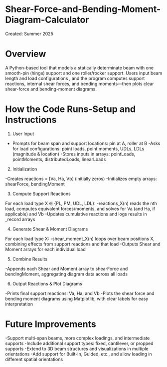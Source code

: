 #  Shear-Force-and-Bending-Moment-Diagram-Calculator
Created: Summer 2025

#  Overview
A Python-based tool that models a statically determinate beam with one smooth-pin (hinge) support and one roller/rocker support. Users input beam length and load configurations , and the program computes support reactions, internal shear forces, and bending moments—then plots clear shear-force and bending-moment diagrams.
#  How the Code Runs-Setup and Instructions
1. User Input

- Prompts for beam span and support locations: pin at A, roller at B
-Asks for load configurations: point loads, point moments, UDLs, LDLs (magnitude & location)
-Stores inputs in arrays: pointLoads, pointMoments, distributedLoads, linearLoads

2. Initialization

-Creates reactions = [Va, Ha, Vb] (initially zeros)
-Initializes empty arrays: shearForce, bendingMoment

3. Compute Support Reactions

For each load type X ∈ {PL, PM, UDL, LDL}:
-reactions_X(n) reads the nth load, computes equivalent forces/moments, and solves for Va (and Ha, if applicable) and Vb
-Updates cumulative reactions and logs results in _record arrays

4. Generate Shear & Moment Diagrams

For each load type X:
-shear_moment_X(n) loops over beam positions X, combining effects from support reactions and that load
-Outputs Shear and Moment arrays for each individual load

5. Combine Results

-Appends each Shear and Moment array to shearForce and bendingMoment, aggregating diagram data across all loads

6. Output Reactions & Plot Diagrams

-Prints final support reactions: Va, Ha, and Vb
-Plots the shear force and bending moment diagrams using Matplotlib, with clear labels for easy interpretation

# Future Improvements
-Support multi-span beams, more complex loadings, and intermediate supports
-Include additional support types: fixed, cantilever, or propped supports
-Extend to 3D beam structures and visualizations in multiple orientations
-Add support for Built-In, Guided, etc., and allow loading in different spatial orientations
